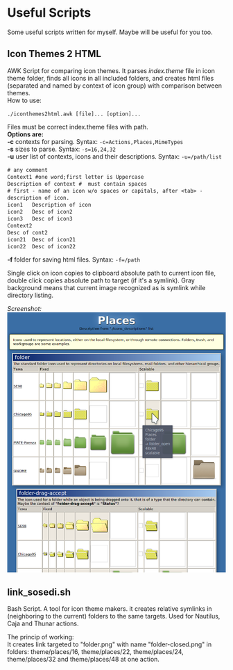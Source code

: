 # Useful Scripts  
Some useful scripts written for myself. Maybe will be useful for you too.
## Icon Themes 2 HTML

AWK Script for comparing icon themes. It parses *index.theme* file in icon theme folder, finds all icons in all included folders, and creates html files (separated and named by context of icon group) with comparison between themes.<br>How to use:
```
./iconthemes2html.awk [file]... [option]...
```

Files must be correct index.theme files with path.
<br>**Options are:**<br>
**-c** contexts for parsing. Syntax: `-c=Actions,Places,MimeTypes`<br>
**-s** sizes to parse. Syntax: `-s=16,24,32`<br>
**-u** user list of contexts, icons and their descriptions. Syntax: `-u=/path/list`<br>

```
# any comment
Context1 #one word;first letter is Uppercase
Description of context #  must contain spaces
# first - name of an icon w/o spaces or capitals, after <tab> - description of icon.
icon1	Description of icon
icon2	Desc of icon2
icon3	Desc of icon3
Context2
Desc of cont2
icon21	Desc of icon21
icon22	Desc of icon22
```

**-f** folder for saving html files. Syntax: `-f=/path`<br>

Single click on icon copies to clipboard absolute path to current icon file, double click copies absolute path to target (if it's a symlink).
Gray background means that current image recognized as is symlink while directory listing.

*Screenshot:*
![output html page](ith2html.png)

## link_sosedi.sh
Bash Script. A tool for icon theme makers. it creates relative symlinks in (neighboring to the current) folders to the same targets. Used for Nautilus, Caja and Thunar actions.

The princip of working:<br>
It creates link targeted to "folder.png" with name "folder-closed.png" in folders: theme/places/16, theme/places/22, theme/places/24, theme/places/32 and theme/places/48 at one action.